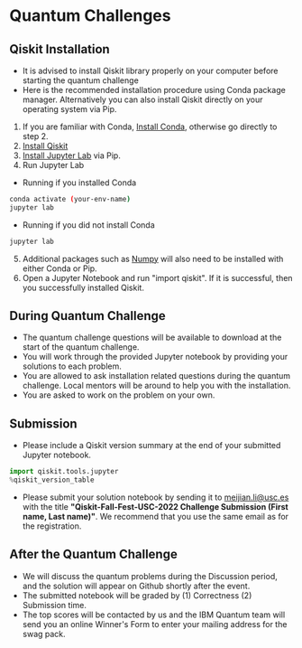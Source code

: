 # Quantum Challenges

## Qiskit Installation

- It is advised to install Qiskit library properly on your computer before starting the quantum challenge
- Here is the recommended installation procedure using Conda package manager. Alternatively you can also install Qiskit directly on your operating system via Pip.
1. If you are familiar with Conda, [Install Conda](https://conda.io/projects/conda/en/latest/user-guide/install/index.html), otherwise go directly to step 2.
2. [Install Qiskit](https://qiskit.org/documentation/getting_started.html)
3. [Install Jupyter Lab](https://jupyter.org/install) via Pip.   
4. Run Jupyter Lab   
* Running if you installed Conda
```bash
conda activate (your-env-name)
jupyter lab
```
* Running if you did not install Conda
```bash
jupyter lab
```
5. Additional packages such as [Numpy](https://numpy.org/install/) will also need to be installed with either Conda or Pip.   
6. Open a Jupyter Notebook and run "import qiskit". If it is successful, then you successfully installed Qiskit.   

## During Quantum Challenge

- The quantum challenge questions will be available to download at the start of the quantum challenge.
- You will work through the provided Jupyter notebook by providing your solutions to each problem.
- You are allowed to ask installation related questions during the quantum challenge. Local mentors will be around to help you with the installation.
- You are asked to work on the problem on your own. 

## Submission
- Please include a Qiskit version summary at the end of your submitted Jupyter notebook.
```python
import qiskit.tools.jupyter
%qiskit_version_table
```
- Please submit your solution notebook by sending it to meijian.li@usc.es with the title **"Qiskit-Fall-Fest-USC-2022 Challenge Submission (First name, Last name)"**. We recommend that you use the same email as for the registration.

## After the Quantum Challenge

- We will discuss the quantum problems during the Discussion period, and the solution will appear on Github shortly after the event.
- The submitted notebook will be graded by (1) Correctness (2) Submission time.
- The top scores will be contacted by us and the IBM Quantum team will send you an online Winner's Form to enter your mailing address for the swag pack.
